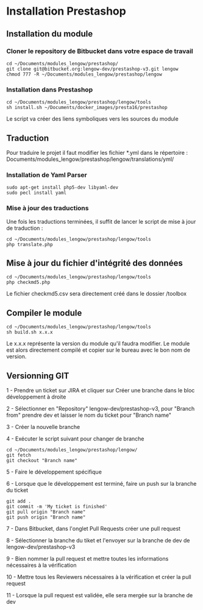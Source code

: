 # Installation Prestashop #

## Installation du module ##

### Cloner le repository de Bitbucket dans votre espace de travail ###

    cd ~/Documents/modules_lengow/prestashop/
    git clone git@bitbucket.org:lengow-dev/prestashop-v3.git lengow
    chmod 777 -R ~/Documents/modules_lengow/prestashop/lengow

### Installation dans Prestashop ###

    cd ~/Documents/modules_lengow/prestashop/lengow/tools
    sh install.sh ~/Documents/docker_images/presta16/prestashop

Le script va créer des liens symboliques vers les sources du module

## Traduction ##

Pour traduire le projet il faut modifier les fichier *.yml dans le répertoire : Documents/modules_lengow/prestashop/lengow/translations/yml/

### Installation de Yaml Parser ###

    sudo apt-get install php5-dev libyaml-dev
    sudo pecl install yaml

### Mise à jour des traductions ###

Une fois les traductions terminées, il suffit de lancer le script de mise à jour de traduction :

    cd ~/Documents/modules_lengow/prestashop/lengow/tools
    php translate.php

## Mise à jour du fichier d'intégrité des données ##

    cd ~/Documents/modules_lengow/prestashop/lengow/tools
    php checkmd5.php

Le fichier checkmd5.csv sera directement créé dans le dossier /toolbox

## Compiler le module ##

    cd ~/Documents/modules_lengow/prestashop/lengow/tools
    sh build.sh x.x.x

Le x.x.x représente la version du module qu'il faudra modifier.
Le module est alors directement compilé et copier sur le bureau avec le bon nom de version.

## Versionning GIT ##

1 - Prendre un ticket sur JIRA et cliquer sur Créer une branche dans le bloc développement à droite

2 - Sélectionner en "Repository" lengow-dev/prestashop-v3, pour "Branch from" prendre dev et laisser le nom du ticket pour "Branch name"

3 - Créer la nouvelle branche

4 - Exécuter le script suivant pour changer de branche 

    cd ~/Documents/modules_lengow/prestashop/lengow/
    git fetch
    git checkout "Branch name"

5 - Faire le développement spécifique

6 - Lorsque que le développement est terminé, faire un push sur la branche du ticket

    git add .
    git commit -m 'My ticket is finished'
    git pull origin "Branch name"
    git push origin "Branch name"

7 - Dans Bitbucket, dans l'onglet Pull Requests créer une pull request

8 - Sélectionner la branche du tiket et l'envoyer sur la branche de dev de lengow-dev/prestashop-v3

9 - Bien nommer la pull request et mettre toutes les informations nécessaires à la vérification

10 - Mettre tous les Reviewers nécessaires à la vérification et créer la pull request

11 - Lorsque la pull request est validée, elle sera mergée sur la branche de dev